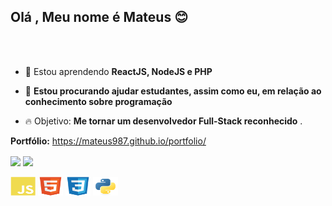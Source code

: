   ## Olá , Meu nome é Mateus 😊
<br><br>
  - 📖 Estou aprendendo **ReactJS, NodeJS e PHP**


  - 🤝 **Estou procurando ajudar estudantes, assim como eu, em relação ao conhecimento sobre programação**


  - 🔥  Objetivo: **Me tornar um desenvolvedor Full-Stack reconhecido**
  .

  **Portfólio:** https://mateus987.github.io/portfolio/

  <div>
    <img align="center" height="120" src="https://github-readme-stats-git-masterrstaa-rickstaa.vercel.app/api?username=Mateus987&show_icons=true&theme=synthwave&include_all_commits=true">
    <img align="center" height="120" src="https://github-readme-stats-git-masterrstaa-rickstaa.vercel.app/api/top-langs/?username=Mateus987&layout=compact&&theme=synthwave">

  </div>

  <div style="display: inline_block"><br>
    <img align="center" alt="Rafa-Js" height="30" width="40" src="https://raw.githubusercontent.com/devicons/devicon/master/icons/javascript/javascript-plain.svg">
    <img align="center" height="30" width="40" src="https://raw.githubusercontent.com/devicons/devicon/master/icons/html5/html5-original.svg">
    <img align="center" height="30" width="40" src="https://raw.githubusercontent.com/devicons/devicon/master/icons/css3/css3-original.svg">
    <img align="center" height="30" width="40" src="https://raw.githubusercontent.com/devicons/devicon/master/icons/python/python-original.svg">


  </div>
